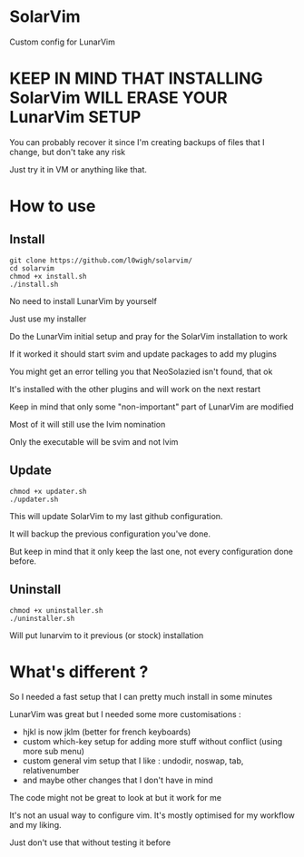 # SolarVim

Custom config for LunarVim

# KEEP IN MIND THAT INSTALLING SolarVim WILL ERASE YOUR LunarVim SETUP
You can probably recover it since I'm creating backups of files that I change, but don't take any risk

Just try it in VM or anything like that.

# How to use
## Install
```shell
git clone https://github.com/l0wigh/solarvim/
cd solarvim
chmod +x install.sh
./install.sh
```

No need to install LunarVim by yourself

Just use my installer

Do the LunarVim initial setup and pray for the SolarVim installation to work

If it worked it should start svim and update packages to add my plugins

You might get an error telling you that NeoSolazied isn't found, that ok

It's installed with the other plugins and will work on the next restart

Keep in mind that only some \"non-important\" part of LunarVim are modified

Most of it will still use the lvim nomination

Only the executable will be svim and not lvim

## Update
```shell
chmod +x updater.sh
./updater.sh
```

This will update SolarVim to my last github configuration.

It will backup the previous configuration you've done.

But keep in mind that it only keep the last one, not every configuration done before.

## Uninstall
```shell
chmod +x uninstaller.sh
./uninstaller.sh
```

Will put lunarvim to it previous (or stock) installation

# What's different ?

So I needed a fast setup that I can pretty much install in some minutes

LunarVim was great but I needed some more customisations :
  * hjkl is now jklm (better for french keyboards)
  * custom which-key setup for adding more stuff without conflict (using more sub menu)
  * custom general vim setup that I like : undodir, noswap, tab, relativenumber
  * and maybe other changes that I don't have in mind

The code might not be great to look at but it work for me

It's not an usual way to configure vim. It's mostly optimised for my workflow and my liking.

Just don't use that without testing it before




